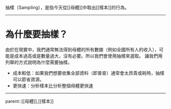 抽樣（Sampling），是指今天從[[母體]]中取出[[樣本]]的行為。

- - -
# 為什麼要抽樣？
由於在現實中，我們通常無法得到母體的所有數據（例如全國所有人的收入），可能是成本過高或是數量過大，沒有必要。所以我們會使用抽樣來選取。
讓我們用列舉的方式說明為什麼需要抽樣。
- 成本較低：如果我們想要收集全部資料（即普查）通常會太昂貴或耗時，抽樣可以節省資源。
- 更快速：分析樣本比分析整個母體更快速

- - -
parent::[[母體]],[[樣本]]